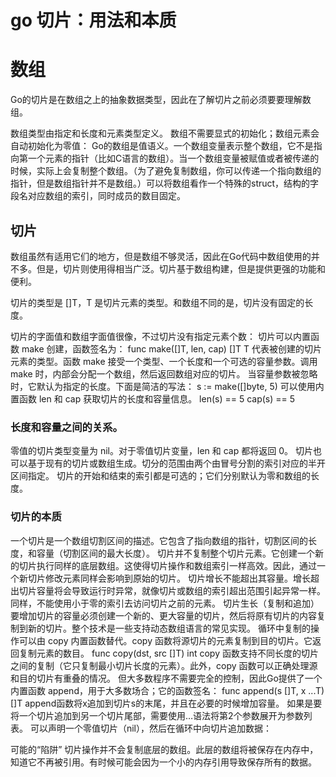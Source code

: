 # go 切片：用法和本质

#  数组

Go的切片是在数组之上的抽象数据类型，因此在了解切片之前必须要要理解数组。

数组类型由指定和长度和元素类型定义。
数组不需要显式的初始化；数组元素会自动初始化为零值：
Go的数组是值语义。一个数组变量表示整个数组，它不是指向第一个元素的指针（比如C语言的数组）。当一个数组变量被赋值或者被传递的时候，实际上会复制整个数组。（为了避免复制数组，你可以传递一个指向数组的指针，但是数组指针并不是数组。）可以将数组看作一个特殊的struct，结构的字段名对应数组的索引，同时成员的数目固定。


##  切片

数组虽然有适用它们的地方，但是数组不够灵活，因此在Go代码中数组使用的并不多。但是，切片则使用得相当广泛。切片基于数组构建，但是提供更强的功能和便利。

切片的类型是 []T，T 是切片元素的类型。和数组不同的是，切片没有固定的长度。

切片的字面值和数组字面值很像，不过切片没有指定元素个数：
切片可以内置函数 make 创建，函数签名为：
func make([]T, len, cap) []T
T 代表被创建的切片元素的类型。函数 make 接受一个类型、一个长度和一个可选的容量参数。调用 make 时，内部会分配一个数组，然后返回数组对应的切片。
当容量参数被忽略时，它默认为指定的长度。下面是简洁的写法：
s := make([]byte, 5)
可以使用内置函数 len 和 cap 获取切片的长度和容量信息。
len(s) == 5
cap(s) == 5
###     长度和容量之间的关系。
零值的切片类型变量为 nil。对于零值切片变量，len 和 cap 都将返回 0。
切片也可以基于现有的切片或数组生成。切分的范围由两个由冒号分割的索引对应的半开区间指定。
切片的开始和结束的索引都是可选的；它们分别默认为零和数组的长度。

###     切片的本质
一个切片是一个数组切割区间的描述。它包含了指向数组的指针，切割区间的长度，和容量（切割区间的最大长度）。
切片并不复制整个切片元素。它创建一个新的切片执行同样的底层数组。这使得切片操作和数组索引一样高效。因此，通过一个新切片修改元素同样会影响到原始的切片。
切片增长不能超出其容量。增长超出切片容量将会导致运行时异常，就像切片或数组的索引超出范围引起异常一样。同样，不能使用小于零的索引去访问切片之前的元素。
切片生长（复制和追加）
要增加切片的容量必须创建一个新的、更大容量的切片，然后将原有切片的内容复制到新的切片。整个技术是一些支持动态数组语言的常见实现。
循环中复制的操作可以由 copy 内置函数替代。copy 函数将源切片的元素复制到目的切片。它返回复制元素的数目。
func copy(dst, src []T) int
copy 函数支持不同长度的切片之间的复制（它只复制最小切片长度的元素）。此外，copy 函数可以正确处理源和目的切片有重叠的情况。
但大多数程序不需要完全的控制，因此Go提供了一个内置函数 append，用于大多数场合；它的函数签名：
func append(s []T, x ...T) []T 
append函数将x追加到切片s的末尾，并且在必要的时候增加容量。
如果是要将一个切片追加到另一个切片尾部，需要使用…语法将第2个参数展开为参数列表。
可以声明一个零值切片（nil），然后在循环中向切片追加数据：

可能的“陷阱”
切片操作并不会复制底层的数组。此层的数组将被保存在内存中，知道它不再被引用。有时候可能会因为一个小的内存引用导致保存所有的数据。
